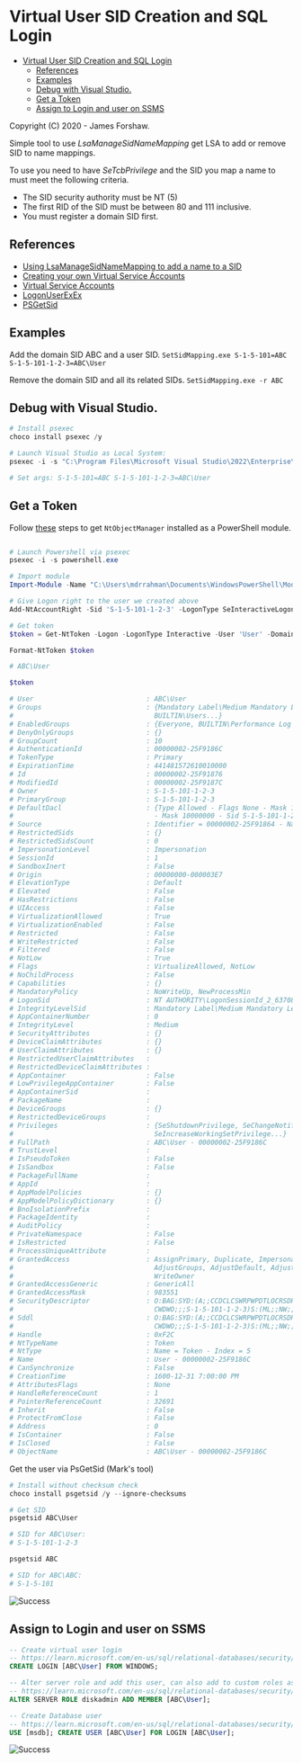 # Virtual User SID Creation and SQL Login

<!-- TOC -->

- [Virtual User SID Creation and SQL Login](#virtual-user-sid-creation-and-sql-login)
  - [References](#references)
  - [Examples](#examples)
  - [Debug with Visual Studio.](#debug-with-visual-studio)
  - [Get a Token](#get-a-token)
  - [Assign to Login and user on SSMS](#assign-to-login-and-user-on-ssms)

<!-- /TOC -->

Copyright (C) 2020 - James Forshaw.

Simple tool to use *LsaManageSidNameMapping* get LSA to add or remove SID to name mappings.

To use you need to have *SeTcbPrivilege* and the SID you map a name to must meet the following
criteria.

- The SID security authority must be NT (5)
- The first RID of the SID must be between 80 and 111 inclusive.
- You must register a domain SID first.

## References

* [Using LsaManageSidNameMapping to add a name to a SID](https://www.tiraniddo.dev/2020/10/using-lsamanagesidnamemapping-to-add.html)
* [Creating your own Virtual Service Accounts](https://www.tiraniddo.dev/2020/10/creating-your-own-virtual-service.html)
* [Virtual Service Accounts](https://learn.microsoft.com/en-us/windows-server/identity/ad-ds/manage/understand-service-accounts#virtual-accounts)
* [LogonUserExEx](https://learn.microsoft.com/en-us/windows/win32/secauthn/logonuserexexw)
* [PSGetSid](https://webhostinggeeks.com/howto/how-to-check-the-windows-sid-using-psgetsid/)

## Examples

Add the domain SID ABC and a user SID.
`SetSidMapping.exe S-1-5-101=ABC S-1-5-101-1-2-3=ABC\User`

Remove the domain SID and all its related SIDs.
`SetSidMapping.exe -r ABC`

## Debug with Visual Studio.

```powershell
# Install psexec
choco install psexec /y

# Launch Visual Studio as Local System:
psexec -i -s "C:\Program Files\Microsoft Visual Studio\2022\Enterprise\Common7\IDE\devenv.exe"

# Set args: S-1-5-101=ABC S-1-5-101-1-2-3=ABC\User
```

## Get a Token

Follow [these](https://github.com/mdrakiburrahman/sandbox-attacksurface-analysis-tools?tab=readme-ov-file#steps) steps to get `NtObjectManager` installed as a PowerShell module.

```powershell

# Launch Powershell via psexec
psexec -i -s powershell.exe

# Import module
Import-Module -Name "C:\Users\mdrrahman\Documents\WindowsPowerShell\Modules\NtObjectManager\NtObjectManager.psm1"

# Give Logon right to the user we created above
Add-NtAccountRight -Sid 'S-1-5-101-1-2-3' -LogonType SeInteractiveLogonRight

# Get token
$token = Get-NtToken -Logon -LogonType Interactive -User 'User' -Domain 'ABC' -LogonProvider Virtual

Format-NtToken $token

# ABC\User

$token

# User                            : ABC\User
# Groups                          : {Mandatory Label\Medium Mandatory Level, Everyone, BUILTIN\Performance Log Users,
#                                   BUILTIN\Users...}
# EnabledGroups                   : {Everyone, BUILTIN\Performance Log Users, BUILTIN\Users, NT AUTHORITY\INTERACTIVE...}
# DenyOnlyGroups                  : {}
# GroupCount                      : 10
# AuthenticationId                : 00000002-25F9186C
# TokenType                       : Primary
# ExpirationTime                  : 441481572610010000
# Id                              : 00000002-25F91876
# ModifiedId                      : 00000002-25F9187C
# Owner                           : S-1-5-101-1-2-3
# PrimaryGroup                    : S-1-5-101-1-2-3
# DefaultDacl                     : {Type Allowed - Flags None - Mask 10000000 - Sid S-1-5-18, Type Allowed - Flags None
#                                   - Mask 10000000 - Sid S-1-5-101-1-2-3}
# Source                          : Identifier = 00000002-25F91864 - Name = Advapi
# RestrictedSids                  : {}
# RestrictedSidsCount             : 0
# ImpersonationLevel              : Impersonation
# SessionId                       : 1
# SandboxInert                    : False
# Origin                          : 00000000-000003E7
# ElevationType                   : Default
# Elevated                        : False
# HasRestrictions                 : False
# UIAccess                        : False
# VirtualizationAllowed           : True
# VirtualizationEnabled           : False
# Restricted                      : False
# WriteRestricted                 : False
# Filtered                        : False
# NotLow                          : True
# Flags                           : VirtualizeAllowed, NotLow
# NoChildProcess                  : False
# Capabilities                    : {}
# MandatoryPolicy                 : NoWriteUp, NewProcessMin
# LogonSid                        : NT AUTHORITY\LogonSessionId_2_637081707
# IntegrityLevelSid               : Mandatory Label\Medium Mandatory Level
# AppContainerNumber              : 0
# IntegrityLevel                  : Medium
# SecurityAttributes              : {}
# DeviceClaimAttributes           : {}
# UserClaimAttributes             : {}
# RestrictedUserClaimAttributes   :
# RestrictedDeviceClaimAttributes :
# AppContainer                    : False
# LowPrivilegeAppContainer        : False
# AppContainerSid                 :
# PackageName                     :
# DeviceGroups                    : {}
# RestrictedDeviceGroups          :
# Privileges                      : {SeShutdownPrivilege, SeChangeNotifyPrivilege, SeUndockPrivilege,
#                                   SeIncreaseWorkingSetPrivilege...}
# FullPath                        : ABC\User - 00000002-25F9186C
# TrustLevel                      :
# IsPseudoToken                   : False
# IsSandbox                       : False
# PackageFullName                 :
# AppId                           :
# AppModelPolicies                : {}
# AppModelPolicyDictionary        : {}
# BnoIsolationPrefix              :
# PackageIdentity                 :
# AuditPolicy                     :
# PrivateNamespace                : False
# IsRestricted                    : False
# ProcessUniqueAttribute          :
# GrantedAccess                   : AssignPrimary, Duplicate, Impersonate, Query, QuerySource, AdjustPrivileges,
#                                   AdjustGroups, AdjustDefault, AdjustSessionId, Delete, ReadControl, WriteDac,
#                                   WriteOwner
# GrantedAccessGeneric            : GenericAll
# GrantedAccessMask               : 983551
# SecurityDescriptor              : O:BAG:SYD:(A;;CCDCLCSWRPWPDTLOCRSDRCWDWO;;;SY)(A;;SWRC;;;BA)(A;;CCDCLCSWRPWPDTLOCRSDR
#                                   CWDWO;;;S-1-5-101-1-2-3)S:(ML;;NW;;;ME)
# Sddl                            : O:BAG:SYD:(A;;CCDCLCSWRPWPDTLOCRSDRCWDWO;;;SY)(A;;SWRC;;;BA)(A;;CCDCLCSWRPWPDTLOCRSDR
#                                   CWDWO;;;S-1-5-101-1-2-3)S:(ML;;NW;;;ME)
# Handle                          : 0xF2C
# NtTypeName                      : Token
# NtType                          : Name = Token - Index = 5
# Name                            : User - 00000002-25F9186C
# CanSynchronize                  : False
# CreationTime                    : 1600-12-31 7:00:00 PM
# AttributesFlags                 : None
# HandleReferenceCount            : 1
# PointerReferenceCount           : 32691
# Inherit                         : False
# ProtectFromClose                : False
# Address                         : 0
# IsContainer                     : False
# IsClosed                        : False
# ObjectName                      : ABC\User - 00000002-25F9186C

```

Get the user via PsGetSid (Mark's tool)
```powershell
# Install without checksum check
choco install psgetsid /y --ignore-checksums

# Get SID
psgetsid ABC\User

# SID for ABC\User:
# S-1-5-101-1-2-3

psgetsid ABC

# SID for ABC\ABC:
# S-1-5-101
```

![Success](_images/psgetsid-lkup.png)


## Assign to Login and user on SSMS


```sql
-- Create virtual user login
-- https://learn.microsoft.com/en-us/sql/relational-databases/security/authentication-access/create-a-login?view=sql-server-ver16#TsqlProcedure
CREATE LOGIN [ABC\User] FROM WINDOWS;

-- Alter server role and add this user, can also add to custom roles as well, like `Marketing` etc.
-- https://learn.microsoft.com/en-us/sql/relational-databases/security/authentication-access/join-a-role?view=sql-server-ver16
ALTER SERVER ROLE diskadmin ADD MEMBER [ABC\User];

-- Create Database user
-- https://learn.microsoft.com/en-us/sql/relational-databases/security/authentication-access/create-a-database-user?view=sql-server-ver16
USE [msdb]; CREATE USER [ABC\User] FOR LOGIN [ABC\User];
```

![Success](/_images/ssms-success.png)